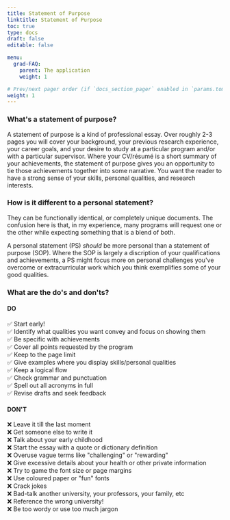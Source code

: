 ```yaml
---
title: Statement of Purpose
linktitle: Statement of Purpose
toc: true
type: docs
draft: false
editable: false

menu:
  grad-FAQ:
    parent: The application
    weight: 1

# Prev/next pager order (if `docs_section_pager` enabled in `params.toml`)
weight: 1
---
```


### What's a statement of purpose?

A statement of purpose is a kind of professional essay. Over roughly 2-3 pages you will cover your background, your previous research experience, your career goals, and your desire to study at a particular program and/or with a particular supervisor. Where your CV/résumé is a short summary of your achievements, the statement of purpose gives you an opportunity to tie those achievements together into some narrative. You want the reader to have a strong sense of your skills, personal qualities, and research interests.

### How is it different to a personal statement?

They can be functionally identical, or completely unique documents. The confusion here is that, in my experience, many programs will request one or the other while expecting something that is a blend of both. 

A personal statement (PS) _should_ be more personal than a statement of purpose (SOP). Where the SOP is largely a discription of your qualifications and achievements, a PS might focus more on personal challenges you've overcome or extracurricular work which you think exemplifies some of your good qualities.

### What are the do's and don'ts?

#### DO

✅ Start early!  
✅ Identify what qualities you want convey and focus on showing them  
✅ Be specific with achievements  
✅ Cover all points requested by the program  
✅ Keep to the page limit  
✅ Give examples where you display skills/personal qualities  
✅ Keep a logical flow  
✅ Check grammar and punctuation  
✅ Spell out all acronyms in full  
✅ Revise drafts and seek feedback

#### DON'T

❌ Leave it till the last moment  
❌ Get someone else to write it  
❌ Talk about your early childhood  
❌ Start the essay with a quote or dictionary definition  
❌ Overuse vague terms like "challenging" or "rewarding"  
❌ Give excessive details about your health or other private information  
❌ Try to game the font size or page margins  
❌ Use coloured paper or "fun" fonts  
❌ Crack jokes  
❌ Bad-talk another university, your professors, your family, etc  
❌ Reference the wrong university!  
❌ Be too wordy or use too much jargon  
